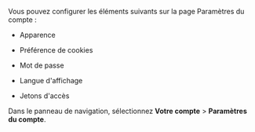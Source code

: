 Vous pouvez configurer les éléments suivants sur la page Paramètres du compte :

-   Apparence

-   Préférence de cookies

-   Mot de passe

-   Langue d'affichage

-   Jetons d'accès

Dans le panneau de navigation, sélectionnez **Votre compte** \> **Paramètres du compte**.

